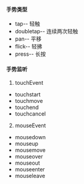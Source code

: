 #### 手势类型
- tap-- 轻触
- doubletap-- 连续两次轻触
- pan-- 平移 
- flick-- 轻拂
- press-- 长按

#### 手势监听
1. touchEvent
- touchstart
- touchmove
- touchend
- touchcancel

2. mouseEvent
- mousedown
- mouseup
- mousemove
- mouseover
- mouseout
- mouseenter
- mouseleave
